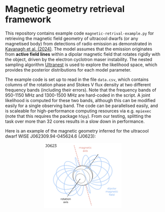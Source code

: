 # Magnetic geometry retrieval framework

This repository contains example code ```magnetic-retrival-example.py``` for retrieving the magnetic field geometry of ultracool dwarfs (or any magnetised body) from detections of radio emission as demonstrated in [Kavanagh et al. (2024)](https://arxiv.org/abs/2410.18073). The model assumes that the emission originates from **active field lines** within a dipolar magnetic field that rotates rigidly with the object, driven by the electron cyclotron maser instability. The nested sampling algorithm [Ultranest](https://johannesbuchner.github.io/UltraNest/) is used to explore the likelihood space, which provides the posterior distributions for each model parameter.

The example code is set up to read in the file ```data.csv```, which contains columns of the rotation phase and Stokes V flux density at two different frequency bands (including their errors). Note that the frequency bands of 950-1150 MHz and 1300-1500 MHz are hard-coded in the script. A joint likelihood is computed for these two bands, although this can be modified easily for a single observing band. The code can be parallelised easily, and is scaleable for high-performance computing resources via e.g. ```mpiexec``` (note that this requires the package ```h5py```). From our testing, splitting the task over more than 32 cores results in a slow down in performance.

Here is an example of the magnetic geometry inferred for the ultracool dwarf WISE J062309.94-045624.6 (J0623):

<p align="center">
	<img src="fig.jpg" width="50%"/>
</p>
